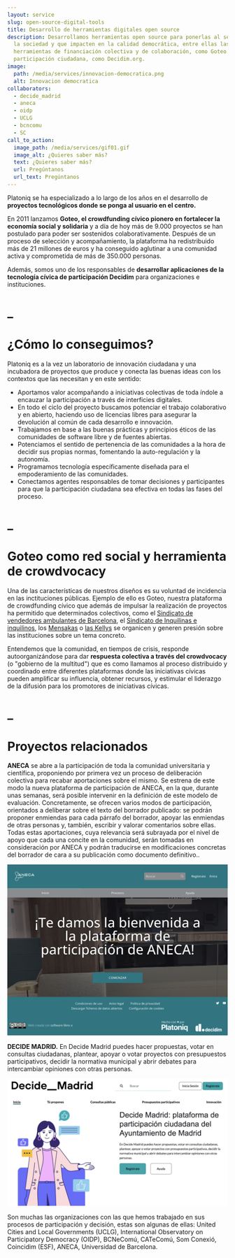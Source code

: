 ```yaml
---
layout: service
slug: open-source-digital-tools
title: Desarrollo de herramientas digitales open source
description: Desarrollamos herramientas open source para ponerlas al servicio de
  la sociedad y que impacten en la calidad democrática, entre ellas las
  herramientas de financiación colectiva y de colaboración, como Goteo.org, y de
  participación ciudadana, como Decidim.org.
image:
  path: /media/services/innovacion-democratica.png
  alt: Innovacion democratica
collaborators:
  - decide_madrid
  - aneca
  - oidp
  - UCLG
  - bcncomu
  - SC
call_to_action:
  image_path: /media/services/gif01.gif
  image_alt: ¿Quieres saber más?
  text: ¿Quieres saber más?
  url: Pregúntanos
  url_text: Pregúntanos
---
```

Platoniq se ha especializado a lo largo de los años en el desarrollo de **proyectos tecnológicos donde se ponga al usuario en el centro.** 

En 2011 lanzamos **Goteo, el crowdfunding cívico pionero en fortalecer la economía social y solidaria** y a día de hoy más de 9.000 proyectos se han postulado para poder ser sostenidos colaborativamente. Después de un proceso de selección y acompañamiento, la plataforma ha redistribuido más de 21 millones de euros y ha conseguido aglutinar a una comunidad activa y comprometida de más de 350.000 personas.

Además, somos uno de los responsables de **desarrollar aplicaciones de la tecnología cívica de participación Decidim** para organizaciones e instituciones.

# _

# ¿Cómo lo conseguimos?

Platoniq es a la vez un laboratorio de innovación ciudadana y una incubadora de proyectos que produce y conecta las buenas ideas con los contextos que las necesitan y en este sentido:

* Aportamos valor acompañando a iniciativas colectivas de toda índole a encauzar la participación a través de interficies digitales. 
* En todo el ciclo del proyecto buscamos potenciar el trabajo colaborativo y en abierto, haciendo uso de licencias libres para asegurar la devolución al común de cada desarrollo e innovación. 
* Trabajamos en base a las buenas prácticas  y principios éticos de las comunidades de software libre y de fuentes abiertas.
* Potenciamos el sentido de pertenencia de las comunidades a la hora de decidir sus propias normas, fomentando la auto-regulación y la autonomía.
* Programamos tecnología específicamente diseñada para el empoderamiento de las comunidades.
* Conectamos agentes responsables de tomar decisiones y participantes para que la participación ciudadana sea efectiva en todas las fases del proceso.

# _

# Goteo como red social y herramienta de crowdvocacy

Una de las características de nuestros diseños es su voluntad de incidencia en las inctituciones públicas. Ejemplo de ello es Goteo, nuestra plataforma de crowdfunding cívico que además de impulsar la realización de proyectos ha permitido que determinados colectivos, como el [Sindicato de vendedores ambulantes de Barcelona](https://www.goteo.org/project/top-manta-bcn), el [Sindicato de Inquilinas e inquilinos](https://www.goteo.org/project/sindicat-de-llogaters-i-llogateres), los [Mensakas](https://www.goteo.org/project/mensakas--app-de-menjar-a-domicili-responsable) o [las Kellys](https://www.goteo.org/project/las-kellys) se organicen y generen presión sobre las instituciones sobre un tema concreto. 

Entendemos que la comunidad, en tiempos de crisis, responde autoorganizándose para dar **respuesta colectiva a través del crowdvocacy** (o "gobierno de la multitud") que es como llamamos al proceso distribuido y coordinado entre diferentes plataformas donde las iniciativas cívicas pueden amplificar su influencia, obtener recursos, y estimular el liderazgo de la difusión para los promotores de iniciativas cívicas.

# _

# Proyectos relacionados

**ANECA** se abre a la participación de toda la comunidad universitaria y científica, proponiendo por primera vez un proceso de deliberación colectiva para recabar aportaciones sobre el mismo. Se estrena de este modo la nueva plataforma de participación de ANECA, en la que, durante unas semanas, será posible intervenir en la definición de este modelo de evaluación. Concretamente, se ofrecen varios modos de participación, orientados a deliberar sobre el texto del borrador publicado: se podrán proponer enmiendas para cada párrafo del borrador, apoyar las enmiendas de otras personas y, también, escribir y valorar comentarios sobre ellas. Todas estas aportaciones, cuya relevancia será subrayada por el  nivel de apoyo que cada una concite en la comunidad, serán tomadas en consideración por ANECA y podrán traducirse en modificaciones concretas del borrador de cara a su publicación como documento definitivo..

![ANECA](/media/captura-de-pantalla-2024-12-10-a-las-9.37.59.png "ANECA")

**DECIDE MADRID.** En Decide Madrid puedes hacer propuestas, votar en consultas ciudadanas, plantear, apoyar o votar proyectos con presupuestos participativos, decidir la normativa municipal y abrir debates para intercambiar opiniones con otras personas. 

![Decide Madrid](/media/captura-de-pantalla-2024-12-10-a-las-10.35.28.png "Decide Madrid")

Son muchas las organizaciones con las que hemos trabajado en sus procesos de participación y decisión, estas son algunas de ellas: United Cities and Local Governments (UCLG), International Observatory on Participatory Democracy (OIDP), BCNeComú, CATeComú, Som Conexió, Coincidim (ESF), ANECA, Universidad de Barcelona.

